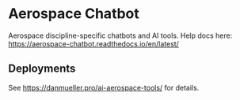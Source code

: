 # Aerospace Chatbot
Aerospace discipline-specific chatbots and AI tools.
Help docs here: https://aerospace-chatbot.readthedocs.io/en/latest/

## Deployments
See https://danmueller.pro/ai-aerospace-tools/ for details.
